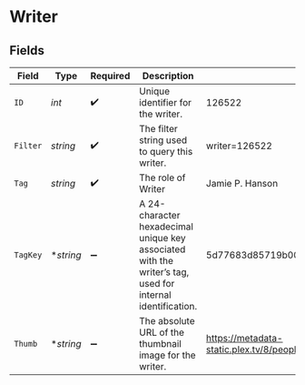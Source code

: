 # Writer


## Fields

| Field                                                                                                     | Type                                                                                                      | Required                                                                                                  | Description                                                                                               | Example                                                                                                   |
| --------------------------------------------------------------------------------------------------------- | --------------------------------------------------------------------------------------------------------- | --------------------------------------------------------------------------------------------------------- | --------------------------------------------------------------------------------------------------------- | --------------------------------------------------------------------------------------------------------- |
| `ID`                                                                                                      | *int*                                                                                                     | :heavy_check_mark:                                                                                        | Unique identifier for the writer.                                                                         | 126522                                                                                                    |
| `Filter`                                                                                                  | *string*                                                                                                  | :heavy_check_mark:                                                                                        | The filter string used to query this writer.                                                              | writer=126522                                                                                             |
| `Tag`                                                                                                     | *string*                                                                                                  | :heavy_check_mark:                                                                                        | The role of Writer                                                                                        | Jamie P. Hanson                                                                                           |
| `TagKey`                                                                                                  | **string*                                                                                                 | :heavy_minus_sign:                                                                                        | A 24-character hexadecimal unique key associated with the writer’s tag, used for internal identification. | 5d77683d85719b001f3a535e                                                                                  |
| `Thumb`                                                                                                   | **string*                                                                                                 | :heavy_minus_sign:                                                                                        | The absolute URL of the thumbnail image for the writer.                                                   | https://metadata-static.plex.tv/8/people/8d65fa96804802e08f2de09fe014408e.jpg                             |